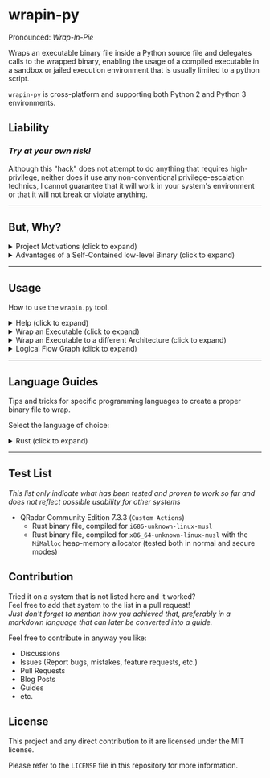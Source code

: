 # wrapin-py  

Pronounced: _Wrap-In-Pie_  

Wraps an executable binary file inside a Python source file and delegates calls to the wrapped binary, enabling the usage of a compiled executable in a sandbox or jailed execution environment that is usually limited to a python script.

`wrapin-py` is cross-platform and supporting both Python 2 and Python 3 environments.

## Liability

### __*Try at your own risk!*__  

Although this "hack" does not attempt to do anything that requires high-privilege, neither does it use any non-conventional privilege-escalation technics, I cannot guarantee that it will work in your system's environment or that it will not break or violate anything.

---

## But, Why?

<details>
<summary>Project Motivations (click to expand)</summary>

## Project Motivations

This project serves me as a research and a Proof-of-Concept, about the idea of using Rust as a scripting language for platforms that usually support scripting with interpreted languages. Hopefully, scripting directly in the Rust programming language, will be a thing of the future for closed systems as well.

Languages used for scripting within closed source products are usually running inside a very limited sandbox or jailed environment, which at best, is able to offer us usage of the base libraries of the language or maybe even a few selected third-parties (e.g. `requests`). Also, some environments are still using Python 2 and do not support more advanced features, such as Python annotations that can help reduce errors (when used correctly) by guiding our IDE to catch misuse mistakes early on.

For the most part, Python is still powerful, easy, and good enough for about any scripting task. But for some more advanced use case scenarios, when logic can get real complex with advanced features, or, if we like some special features of programming language X, an alternative may fit better.

As I worked with the Rust programming language recently, I realized it has some big advantages that could serve me well when my projects (scripts or otherwise) get long and complex with their logical flows. An advantage well noticed when returning to an old Python project (even when it has a good or even a great design). This ultimately lead me to wonder if using Rust, a statically-compiled, strongly-typed, a new generation of a low-level language (comparable to C\C++ on steroids), could serve me for a complex, super capable script design while using its amazing compiler as an excellent guarantee for my code correctness. Modifying and maintaining a complex Rust program gets me a peace of mind as I know that if it compiles, it is correct.

</details>

<details>
<summary>Advantages of a Self-Contained low-level Binary (click to expand)</summary>

## Advantages of a Self-Contained low-level Binary

1. __*Single file*__, independent of any runtime environment, can be embedded with third-party libraries while offering more advanced APIs, such that are not part of the core Python libraries which are provided by default in the sandbox environment  
   - __Caveat:__ In restricted, stripped environments, this can work as long as your binary does not try to use dynamically linked APIs which may be restricted or completely missing in that sandbox environment (e.g. `cmake` or native `OpenSSL`).

2. Written in a strongly typed, statically compiled programming language for a complex project, can detect potential problems at compile-time, long before they reach production, especially for the rare, "invisible" bug cases that camouflage themselves within tons of code so they can show up at the worse moment in production.

3. It can provide you with bare-metal performance for some heavy calculations.

</details>

---

## Usage

How to use the `wrapin.py` tool.

<details>
<summary>Help (click to expand)</summary>

### Help

You can find the most updated command list in the help menu, using the `--help` switch.

```bash
python wrapin.py --help
```

#### Output

```text
usage: wrapin.py [-h] [-o OUTPUT] [-t TARGET] [-e [ENV ...]] executable

Wraps an executable binary file inside a Python source file, to be used as a script in a closed system.

positional arguments:
  executable            The executable binary file to be wrapped inside a Python source file.

options:
  -h, --help            show this help message and exit
  -o OUTPUT, --output OUTPUT
                        Specify the output path for the Python source file.
  -t TARGET, --target TARGET
                        Specify the target operating system for the executable file: `Windows`, `Linux` or `Darwin`. By default, the current
                        operating system is selected. Mismatch of configurations with the wrapped file will cause a failure of execution and will     
                        exit with an error.
  -e [ENV ...], --env [ENV ...]
                        Environment variables to be passed to the executable. Format: KEY=VALUE
```

</details>  

<details>
<summary>Wrap an Executable (click to expand)</summary>

### Wrap an Executable

```powershell
python wrapin.py hello_world_windows.exe
```

Will produce the wrapper file: `hello_world_windows.exe.wrapped.py`

📦 (Working directory)  
 ┣ 📜hello_world_windows.exe  
 ┣ 📜hello_world_windows.exe.wrapped.py 👈  
 ┗ 📜wrapin.py

- Upload the wrapper file as an automations script to your external system.

</details>  

<details>
<summary>Wrap an Executable to a different Architecture (click to expand)</summary>

### Wrap an Executable to a different Architecture

The next is an example of wrapping a *Linux* binary file from a *Windows* environment

```powershell
python wrapin.py hello_world_linux.bin --target=linux
```

- Providing a wrong platform, e.g. running the wrapper file in a Windows environment while it is configured for Linux, will simply exit with an error, without trying to run the wrapped executable.  

</details>

<details>
<summary>Logical Flow Graph (click to expand)</summary>

## Logical Flow Graph

### Wrap & Upload the Executable

![Alt text](./assets/wrapping-diagram.svg)

### Auto-Unwrap & Delegate Script Calls

![Alt text](./assets/unwrapping-diagram.svg)

- The wrapped file is unwrapped into a directory called `unwrapped` that is automatically created within the logged machine user's home directory (`~`). This is done to make sure that a lack of permissions will not pose a problem.

</details>

---

## Language Guides

Tips and tricks for specific programming languages to create a proper binary file to wrap.

Select the language of choice:

<details>
<summary>Rust (click to expand)</summary>

### Optimize for both Size & Performance

The following compiler configurations are highly recommended for minimalist environments such as AWS Lambdas, cloud Docker containers or any other realtime/near realtime systems.

- Configure `Cargo.toml` to optimize the `--release` build for both size and speed  
- Use `panic = 'abort'` to exit on panic rather than unwind, unless you are catching unwind to recover from panics in your use case  

```toml
[profile.release]
panic = 'abort'     # Reduces binary size
strip = true        # Reduces binary size
codegen-units = 1   # Improves optimization
lto = true          # Improves optimization
incremental = true  # Improves compile-time speed
opt-level = 3       # Optimizes binary execution-times
```

- To further improve binary sizes, it is often recommended to disable `default-features` for specific crates, and pick only the required ones when reasonable and possible

> ### BONUS: Compile-time Optimization for Linux
> Install and configure the [Mold Linker](https://github.com/rui314/mold) linker



### Building Targets for Size & Performance

---

<details>
<summary>Windows 32-bit (click to expand)</summary>

Add `i686-pc-windows-msvc` to the rustup toolchain

```powershell
rustup target add i686-pc-windows-msvc
```

Build target

```powershell
cargo build --target=i686-pc-windows-msvc --release
```

</details>

---

<details>
<summary>Linux 32-bit / 64-bit (click to expand)</summary>

Since we are most probably building for a limited jail or sandbox environment, our best chance is to compile to `musl` instead of `gnu`, since `gnu` is using APIs that are dynamically linked and may be absent within the context of the sandbox.  

### GNU & MUSL

- You can always try `gnu` first and fallback to `musl`  
- Using `musl` allows you to produce standalone executables that are self-sufficient. Combine this with statically linked libraries such as `rusttls` or `openssl` with the `vendored` feature enabled, and you can run it on every environment, including a scratch Docker image container.

### Building Proper   

Add `x86_64-unknown-linux-musl` to the rustup toolchain

```bash
rustup target add x84_64-unknown-linux-musl
```

Build target

```bash
cargo build --target=x84_64-unknown-linux-musl --release
```

</details>

</details>

---

## Test List

*This list only indicate what has been tested and proven to work so far and does not reflect possible usability for other systems*

- QRadar Community Edition 7.3.3 (`Custom Actions`)
  - Rust binary file, compiled for  `i686-unknown-linux-musl`
  - Rust binary file, compiled for  `x86_64-unknown-linux-musl` with the `MiMalloc` heap-memory allocator (tested both in normal and secure modes)

## Contribution  

Tried it on a system that is not listed here and it worked?  
Feel free to add that system to the list in a pull request!  
*Just don't forget to mention how you achieved that, preferably in a markdown language that can later be converted into a guide.*

Feel free to contribute in anyway you like:

- Discussions  
- Issues (Report bugs, mistakes, feature requests, etc.)  
- Pull Requests  
- Blog Posts  
- Guides  
- etc.  

## License

This project and any direct contribution to it are licensed under the MIT license.

Please refer to the `LICENSE` file in this repository for more information.
